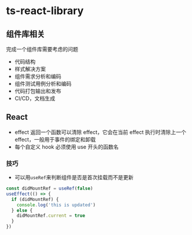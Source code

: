 # ts-react-library

## 组件库相关
完成一个组件库需要考虑的问题
- 代码结构
- 样式解决方案
- 组件需求分析和编码
- 组件测试用例分析和编码
- 代码打包输出和发布
- CI/CD，文档生成

## React
- effect 返回一个函数可以清除 effect，它会在当前 effect 执行时清除上一个 effect，一般用于事件的绑定和卸载
- 每个自定义 hook 必须使用 use 开头的函数名
### 技巧
- 可以用`useRef`来判断组件是否是首次挂载而不是更新
```typescript
const didMountRef = useRef(false)
useEffect(() => {
  if (didMountRef) {
    console.log('this is updated')
  } else {
    didMountRef.current = true
  }
})
```